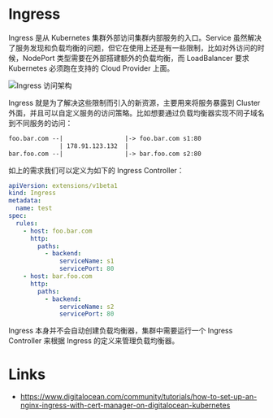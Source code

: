 # Ingress

Ingress 是从 Kubernetes 集群外部访问集群内部服务的入口。Service 虽然解决了服务发现和负载均衡的问题，但它在使用上还是有一些限制，比如对外访问的时候，NodePort 类型需要在外部搭建额外的负载均衡，而 LoadBalancer 要求 Kubernetes 必须跑在支持的 Cloud Provider 上面。

![Ingress 访问架构](https://user-images.githubusercontent.com/5803001/50947031-4cc4c980-14d7-11e9-8bb4-5da3b9da1dea.png)

Ingress 就是为了解决这些限制而引入的新资源，主要用来将服务暴露到 Cluster 外面，并且可以自定义服务的访问策略。比如想要通过负载均衡器实现不同子域名到不同服务的访问：

```xml
foo.bar.com --|                 |-> foo.bar.com s1:80
              | 178.91.123.132  |
bar.foo.com --|                 |-> bar.foo.com s2:80
```

如上的需求我们可以定义为如下的 Ingress Controller：

```yml
apiVersion: extensions/v1beta1
kind: Ingress
metadata:
  name: test
spec:
  rules:
    - host: foo.bar.com
      http:
        paths:
          - backend:
              serviceName: s1
              servicePort: 80
    - host: bar.foo.com
      http:
        paths:
          - backend:
              serviceName: s2
              servicePort: 80
```

Ingress 本身并不会自动创建负载均衡器，集群中需要运行一个 Ingress Controller 来根据 Ingress 的定义来管理负载均衡器。

# Links

- https://www.digitalocean.com/community/tutorials/how-to-set-up-an-nginx-ingress-with-cert-manager-on-digitalocean-kubernetes
